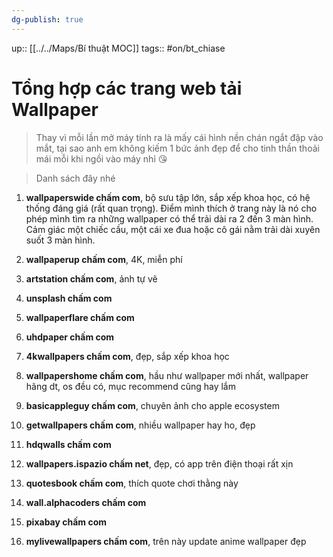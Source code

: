 ```yaml
---
dg-publish: true
---
```

up:: [[../../Maps/Bí thuật MOC]]
tags:: #on/bt_chiase 

# Tổng hợp các trang web tải Wallpaper

> Thay vì mỗi lần mở máy tính ra là mấy cái hình nền chán ngắt đập vào mắt, tại sao anh em không kiếm 1 bức ảnh đẹp để cho tinh thần thoải mái mỗi khi ngồi vào máy nhỉ 😘

> Danh sách đây nhé

1. **wallpaperswide chấm com**, bộ sưu tập lớn, sắp xếp khoa học, có hệ thống đáng giá (rất quan trọng). Điểm mình thích ở trang này là nó cho phép mình tìm ra những wallpaper có thể trải dài ra 2 đến 3 màn hình. Cảm giác một chiếc cầu, một cái xe đua hoặc cô gái nằm trải dài xuyên suốt 3 màn hình.
    
2. **wallpaperup chấm com**, 4K, miễn phí
    
3. **artstation chấm com**, ảnh tự vẽ
    
4. **unsplash chấm com**
    
5. **wallpaperflare chấm com** 
    
6. **uhdpaper chấm com** 
    
7. **4kwallpapers chấm com**, đẹp, sắp xếp khoa học
    
8. **wallpapershome chấm com**, hầu như wallpaper mới nhất, wallpaper hãng dt, os đều có, mục recommend cũng hay lắm
    
9. **basicappleguy chấm com**, chuyên ảnh cho apple ecosystem
    
10. **getwallpapers chấm com**, nhiều wallpaper hay ho, đẹp
    
11. **hdqwalls chấm com**
    
12. **wallpapers.ispazio chấm net**, đẹp, có app trên điện thoại rất xịn
    
13. **quotesbook chấm com**, thích quote chơi thằng này
    
14. **wall.alphacoders chấm com** 
    
15. **pixabay chấm com**
    
16. **mylivewallpapers chấm com**, trên này update anime wallpaper đẹp